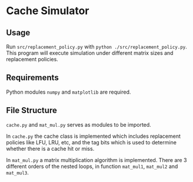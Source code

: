 # Cache Simulator

## Usage

Run `src/replacement_policy.py` with `python ./src/replacement_policy.py`. This program will execute simulation under different matrix sizes and replacement policies. 


## Requirements

Python modules `numpy` and `matplotlib` are required.


## File Structure

`cache.py` and `mat_mul.py` serves as modules to be imported.

In `cache.py` the cache class is implemented which includes replacement policies like LFU, LRU, etc, and the tag bits which is used to determine whether there is a cache hit or miss.

In `mat_mul.py` a matrix multiplication algorithm is implemented. There are 3 different orders of the nested loops, in function `mat_mul1`, `mat_mul2` and `mat_mul3`.
